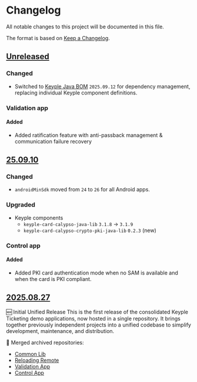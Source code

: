 # Changelog
All notable changes to this project will be documented in this file.

The format is based on [Keep a Changelog](https://keepachangelog.com/en/1.0.0/).

## [Unreleased]
### Changed
- Switched to [Keyple Java BOM](https://github.com/eclipse-keyple/keyple-java-bom) `2025.09.12` for dependency
  management, replacing individual Keyple component definitions.
### Validation app
#### Added
- Added ratification feature with anti-passback management & communication failure recovery

## [25.09.10]
### Changed
- `androidMinSdk` moved from `24` to `26` for all Android apps.
### Upgraded
- Keyple components
    - `keyple-card-calypso-java-lib` `3.1.8` -> `3.1.9`
    - `keyple-card-calypso-crypto-pki-java-lib` `0.2.3` (new)
### Control app
#### Added
- Added PKI card authentication mode when no SAM is available and when the card is PKI compliant.

## [2025.08.27]

🆕 Initial Unified Release
This is the first release of the consolidated Keyple Ticketing demo applications, now hosted in a single repository.
It brings together previously independent projects into a unified codebase to simplify development, maintenance, and distribution.

🔄 Merged archived repositories:
  - [Common Lib](https://github.com/calypsonet/keyple-demo-ticketing-common-lib)
  - [Reloading Remote](https://github.com/calypsonet/keyple-demo-ticketing-reloading-remote)
  - [Validation App](https://github.com/calypsonet/keyple-demo-ticketing-validation-app)
  - [Control App](https://github.com/calypsonet/keyple-demo-ticketing-control-app)

[Unreleased]: https://github.com/calypsonet/keyple-demo-ticketing/compare/25.09.10...HEAD
[25.09.10]: https://github.com/calypsonet/keyple-demo-ticketing/compare/2025.08.27...25.09.10
[2025.08.27]: https://github.com/calypsonet/keyple-demo-ticketing/releases/tag/2025.08.27